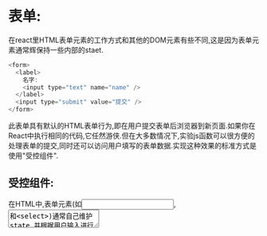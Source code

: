 # 表单:

在react里HTML表单元素的工作方式和其他的DOM元素有些不同,这是因为表单元素通常辉保持一些内部的staet.

```js
<form>
  <label>
    名字:
    <input type="text" name="name" />
  </label>
  <input type="submit" value="提交" />
</form>
```

此表单具有默认的HTML表单行为,即在用户提交表单后浏览器到新页面.如果你在React中执行相同的代码,它任然游侠.但在大多数情况下,实验js函数可以很方便的处理表单的提交,同时还可以访问用户填写的表单数据.实现这种效果的标准方式是使用"受控组件".

## 受控组件:

在HTML中,表单元素(如<input>,<textarea>和<select>)通常自己维护state,并根据用户输入进行更新.而在React中,可变状态(murable state)通常保存在组件的state属性中,并且只能通过使用setState()来更新.

把两者结合起来,使React的state成为"唯一数据源".渲染表单的React组件害控制着用户输入过程中表单发生的操作.被React以这种方式控制取值的表单输入元素就叫做"受控组件".

例如，如果我们想让前一个示例在提交时打印出名称，我们可以将表单写为受控组件： 

```js
import { Component } from "react";
export default class NameForm extends Component{
    constructor(props)
    {
        super(props);
        this.state={value:''}
        this.handleChange=this.handleChange.bind(this)
        this.handleSubmit = this.handleSubmit.bind(this)
    }

    handleChange(event){
        this.setState({
            value:event.target.value
        })
    }
    handleSubmit(event)
    {
        alert('提交的名字: '+ this.state.value);
        event.preventDefault();
    }
//将input中值绑定在state中,,这种组件就叫做受控组件

    render()
    {
        return(
            <form onSubmit={this.handleSubmit}>
               <label>
                   <input type={'text'} value={this.state.value} onChange={this.handleChange}></input>
                </label>
                <input type={'submit'} value={'提交'}></input>
            </form>
        )
    }
}
```

由于在表单元素上设置了value属性,因此显示的值将始终为this.state.value.这使得React的state成为唯一数据源.由于handlechange在每次按键时都会执行并更新React的state,因此显示的值将随着用户输入而更新.



对于受控组件来说,输入的值始终由React的staet驱动.也可以将value传递给其他UI元素,或者通过其他事件处理函数重置,但这意味这你需要编写更多的代码.

## textarea标签:

在HTML中,<textarea>元素通过其子元素定义其文本:

```js
<textarea>
  你好， 这是在 text area 里的文本
</textarea>
```

而在React中,<textarea>使用value属性代替.这样,可以使得使用<textarea>的表单和使用单行input的表单非常类似:

```js
class EssayForm extends React.Component {
  constructor(props) {
    super(props);
    this.state = {
      value: '请撰写一篇关于你喜欢的 DOM 元素的文章.'
    };

    this.handleChange = this.handleChange.bind(this);
    this.handleSubmit = this.handleSubmit.bind(this);
  }

  handleChange(event) {
    this.setState({value: event.target.value});
  }

  handleSubmit(event) {
    alert('提交的文章: ' + this.state.value);
    event.preventDefault();
  }

  render() {
    return (
      <form onSubmit={this.handleSubmit}>
        <label>
          文章:
          <textarea value={this.state.value} onChange={this.handleChange} />
        </label>
        <input type="submit" value="提交" />
      </form>
    );
  }
}
```

## select标签:

在HTML中,<select>创建下拉列表标签.例如,如下HTML创建了水果相关的下拉列表:

```js
<select>
  <option value="grapefruit">葡萄柚</option>
  <option value="lime">酸橙</option>
  <option selected value="coconut">椰子</option>
  <option value="mango">芒果</option>
</select>
```

warning:由于selected属性的缘故,椰子选项默认被选中,React并不会selected属性,而是在根select标签上使用value属性.这在受控组件中更便捷,因为只需要在根标签中更新它.

```js
import { Component } from "react";
export default class FlavorForm extends Component {
  constructor(props) {
    super(props);
    this.state = { value: "cocount" };

    this.handleChange = this.handleChange.bind(this);
    this.handleSubmit = this.handleSubmit.bind(this);
  }

  handleChange(event) {
    this.setState({
      value: event.target.value,
    });
  }

  handleSubmit(event) {
    alert("你喜欢的风味是: " + this.state.value);
    event.preventDefault();
  }

  render() {
    return (
      <form onSubmit={this.handleSubmit}>
        <label>
          选择你喜欢的风味:
          <select value={this.state.value} onChange={this.handleChange}>
            <option value="grapefruit">葡萄柚</option>
            <option value="lime">酸橙</option>
            <option value="coconut">椰子</option>
            <option value="mango">芒果</option>
          </select>
        </label>
        <input type={'submit'} value="提交"/>
      </form>
    );
  }
}

```

总的来说,这使得<input type="text">,<textarea>和<select>之类的标签都非常相似----它们都接受一个value属性,可以使用它来实现受控组件.

注意:可以将数组传递到value属性中,以支持select标签中选择多个选项:

```ts
<select multiple={true} value={['B', 'C']}>
```

## 文件input标签

在html中,<input type="file">允许用户从存储设备中选择一个或多个文件,将其上传到服务器,或通过使用js的File API进行控制.

因为它的value只读,所以它是React中的一个非受控组件.

## 处理多个输入

当需要处理多个 `input` 元素时，我们可以给每个元素添加 `name` 属性，并让处理函数根据 `event.target.name` 的值选择要执行的操作。 

```js
class Reservation extends React.Component {
  constructor(props) {
    super(props);
    this.state = {
      isGoing: true,
      numberOfGuests: 2
    };

    this.handleInputChange = this.handleInputChange.bind(this);
  }

  handleInputChange(event) {
    const target = event.target;
    const value = target.type === 'checkbox' ? target.checked : target.value;
    const name = target.name;

    this.setState({
      [name]: value
    });
  }

  render() {
    return (
      <form>
        <label>
          参与:
          <input
            name="isGoing"
            type="checkbox"
            checked={this.state.isGoing}
            onChange={this.handleInputChange} />
        </label>
        <br />
        <label>
          来宾人数:
          <input
            name="numberOfGuests"
            type="number"
            value={this.state.numberOfGuests}
            onChange={this.handleInputChange} />
        </label>
      </form>
    );
  }
}
```

这里使用了ES6计算属性的语法更新给定输入名称对应的state值.

另外,由于setState()自动将部分state合并到当前state,值需调用它更改部分state即可.

## 受控输入空值:

在受控组件上指定 `value` 的 prop 会阻止用户更改输入。如果你指定了 `value`，但输入仍可编辑，则可能是你意外地将 `value` 设置为 `undefined` 或 `null`。

下面的代码演示了这一点。（输入最初被锁定，但在短时间延迟后变为可编辑。）

```js
ReactDOM.createRoot(mountNode).render(<input value="hi" />);

setTimeout(function() {
  ReactDOM.createRoot(mountNode).render(<input value={null} />);
}, 1000);
```

## 受控组件的替代品:

有时使用受控组件会很麻烦，因为你需要为数据变化的每种方式都编写事件处理函数，并通过一个 React 组件传递所有的输入 state。当你将之前的代码库转换为 React 或将 React 应用程序与非 React 库集成时，这可能会令人厌烦。在这些情况下，你可能希望使用[非受控组件](https://zh-hans.reactjs.org/docs/uncontrolled-components.html), 这是实现输入表单的另一种方式。 

## 成熟的解决方案:

如果你想寻找包含验证、追踪访问字段以及处理表单提交的完整解决方案，使用 [Formik](https://jaredpalmer.com/formik) 是不错的选择。然而，它也是建立在受控组件和管理 state 的基础之上 —— 所以不要忽视学习它们。 